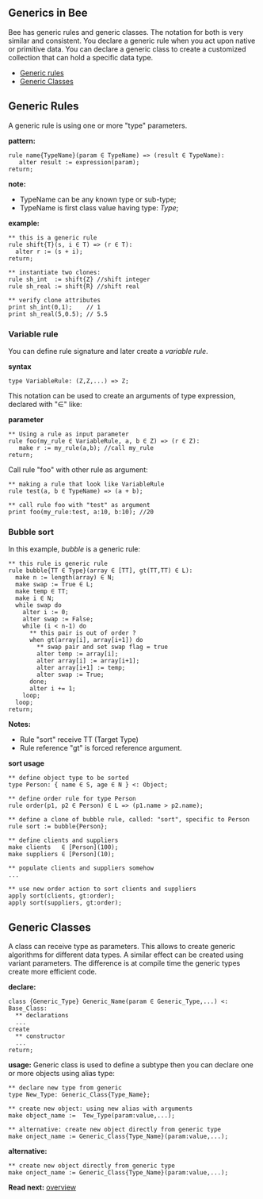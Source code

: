 ## Generics in Bee

Bee has generic rules and generic classes. The notation for both is very similar and consistent. You declare a generic rule when you act upon native or primitive data. You can declare a generic class to create a customized collection that can hold a specific data type.

* [Generic rules](#generic_rules)
* [Generic Classes](#generic_classes)

## Generic Rules

A generic rule is using one or more "type" parameters. 

**pattern:**
```
rule name{TypeName}(param ∈ TypeName) => (result ∈ TypeName):
   alter result := expression(param);
return;
```

**note:** 
* TypeName can be any known type or sub-type;
* TypeName is first class value having type: _Type_;

**example:**
```
** this is a generic rule
rule shift{T}(s, i ∈ T) => (r ∈ T):
  alter r := (s + i);
return;

** instantiate two clones:
rule sh_int  := shift{Z} //shift integer
rule sh_real := shift{R} //shift real

** verify clone attributes
print sh_int(0,1);    // 1
print sh_real(5,0.5); // 5.5
```

### Variable rule

You can define rule signature and later create a _variable rule_.

**syntax**
```
type VariableRule: (Z,Z,...) => Z;
```

This notation can be used to create an arguments of type expression, declared with "∈" like:

**parameter**

```
** Using a rule as input parameter
rule foo(my_rule ∈ VariableRule, a, b ∈ Z) => (r ∈ Z):
   make r := my_rule(a,b); //call my_rule 
return;
```

Call rule "foo" with other rule as argument:

```
** making a rule that look like VariableRule
rule test(a, b ∈ TypeName) => (a + b);

** call rule foo with "test" as argument
print foo(my_rule:test, a:10, b:10); //20
```

### Bubble sort

In this example, _bubble_ is a generic rule:

```** this rule is generic rule
rule bubble{TT ∈ Type}(array ∈ [TT], gt(TT,TT) ∈ L):
  make n := length(array) ∈ N; 
  make swap := True ∈ L;
  make temp ∈ TT;
  make i ∈ N;
  while swap do
    alter i := 0;
    alter swap := False;
    while (i < n-1) do
      ** this pair is out of order ?
      when gt(array[i], array[i+1]) do
        ** swap pair and set swap flag = true
        alter temp := array[i];
        alter array[i] := array[i+1];
        alter array[i+1] := temp;
        alter swap := True;
      done;
      alter i += 1;
    loop;
  loop;
return;
```

**Notes:**

* Rule "sort" receive TT (Target Type) 
* Rule reference "gt" is forced reference argument.

**sort usage**

```** define object type to be sorted
type Person: { name ∈ S, age ∈ N } <: Object;
** define order rule for type Person
rule order(p1, p2 ∈ Person) ∈ L => (p1.name > p2.name);
** define a clone of bubble rule, called: "sort", specific to Person
rule sort := bubble{Person};
** define clients and suppliers
make clients   ∈ [Person](100);
make suppliers ∈ [Person](10);
** populate clients and suppliers somehow
...
** use new order action to sort clients and suppliers
apply sort(clients, gt:order);
apply sort(suppliers, gt:order);
```

## Generic Classes

A class can receive type as parameters. This allows to create generic algorithms for different data types. A similar effect can be created using variant parameters. The difference is at compile time the generic types create more efficient code.

**declare:**
```
class {Generic_Type} Generic_Name(param ∈ Generic_Type,...) <: Base_Class:
  ** declarations
  ...
create
  ** constructor
  ...
return;
```

**usage:**
Generic class is used to define a subtype then you can declare one or more objects using alias type:

```
** declare new type from generic
type New_Type: Generic_Class{Type_Name};

** create new object: using new alias with arguments
make object_name :=  Tew_Type(param:value,...);

** alternative: create new object directly from generic type
make onject_name := Generic_Class{Type_Name}(param:value,...);
```

**alternative:**
```
** create new object directly from generic type
make onject_name := Generic_Class{Type_Name}(param:value,...);
```

**Read next:** [overview](./syntax/overview.md)